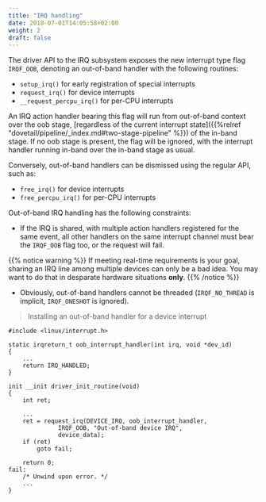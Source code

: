 ```yaml
---
title: "IRQ handling"
date: 2018-07-01T14:05:58+02:00
weight: 2
draft: false
---
```


The driver API to the IRQ subsystem exposes the new interrupt type
flag `IRQF_OOB`, denoting an out-of-band handler with the
following routines:

- `setup_irq()` for early registration of special interrupts
- `request_irq()` for device interrupts
- `__request_percpu_irq()` for per-CPU interrupts

An IRQ action handler bearing this flag will run from out-of-band
context over the oob stage, [regardless of the current interrupt
state]({{%relref "dovetail/pipeline/_index.md#two-stage-pipeline" %}})
of the in-band stage. If no oob stage is present, the flag will be
ignored, with the interrupt handler running in-band over the in-band
stage as usual.

Conversely, out-of-band handlers can be dismissed using the regular
API, such as:

- `free_irq()` for device interrupts
- `free_percpu_irq()` for per-CPU interrupts

Out-of-band IRQ handling has the following constraints:

- If the IRQ is shared, with multiple action handlers registered for
  the same event, all other handlers on the same interrupt channel
  must bear the `IRQF_OOB` flag too, or the request will fail.

{{% notice warning %}}
If meeting real-time requirements is your goal, sharing an IRQ line
among multiple devices can only be a bad idea. You may want to do
that in desparate hardware situations **only**.
{{% /notice %}}

- Obviously, out-of-band handlers cannot be threaded (`IRQF_NO_THREAD`
  is implicit, `IRQF_ONESHOT` is ignored).

> Installing an out-of-band handler for a device interrupt

```
#include <linux/interrupt.h>

static irqreturn_t oob_interrupt_handler(int irq, void *dev_id)
{
	...
	return IRQ_HANDLED;
}

init __init driver_init_routine(void)
{
	int ret;

	...
	ret = request_irq(DEVICE_IRQ, oob_interrupt_handler,
			  IRQF_OOB, "Out-of-band device IRQ",
			  device_data);
	if (ret)
		goto fail;

	return 0;
fail:
	/* Unwind upon error. */
	...
}
```
